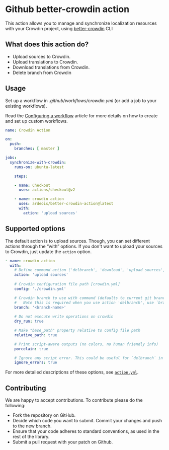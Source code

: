 # Github better-crowdin action

This action allows you to manage and synchronize localization resources with your Crowdin project, using [better-crowdin](https://www.npmjs.com/package/better-crowdin) CLI

## What does this action do?
- Upload sources to Crowdin.
- Upload translations to Crowdin.
- Download translations from Crowdin.
- Delete branch from Crowdin



## Usage
Set up a workflow in *.github/workflows/crowdin.yml* (or add a job to your existing workflows).

Read the [Configuring a workflow](https://help.github.com/en/articles/configuring-a-workflow) article for more details on how to create and set up custom workflows.
```yaml
name: Crowdin Action

on:
  push:
    branches: [ master ]

jobs:
  synchronize-with-crowdin:
    runs-on: ubuntu-latest

    steps:

    - name: Checkout
      uses: actions/checkout@v2

    - name: crowdin action
      uses: ardeois/better-crowdin-action@latest
      with:
        action: 'upload sources'
```

## Supported options
The default action is to upload sources. Though, you can set different actions through the “with” options. If you don't want to upload your sources to Crowdin, just update the `action` option.

```yaml
- name: crowdin action
  with:
    # Define command action ('delbranch', 'download', 'upload sources', 'upload translations', 'sync').
    action: 'upload sources'
    
    # Crowdin configuration file path [crowdin.yml]
    config: './crowdin.yml'

    # Crowdin branch to use with command (defaults to current git branch).
    #   Note this is required when you use action 'delbranch', use `branch: ${{ github.ref }}`
    branch: '<branch-name>'
    
    # Do not execute write operations on crowdin
    dry_run: true

    # Make "base_path" property relative to config file path
    relative_path: true

    # Print script-aware outputs (no colors, no human friendly info)
    porcelain: true

    # Ignore any script error. This could be useful for `delbranch` in case the branch does not exists
    ignore_errors: true
```

For more detailed descriptions of these options, see [`action.yml`](https://github.com/ardeois/better-crowdin-action/blob/master/action.yml).

## Contributing

We are happy to accept contributions. To contribute please do the following:

- Fork the repository on GitHub.
- Decide which code you want to submit. Commit your changes and push to the new branch.
- Ensure that your code adheres to standard conventions, as used in the rest of the library.
- Submit a pull request with your patch on Github.
